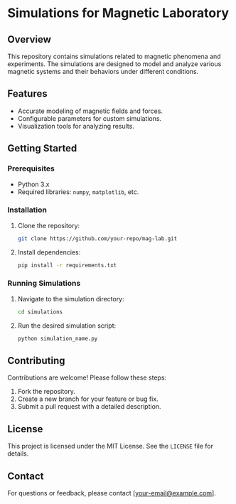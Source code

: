 # Simulations for Magnetic Laboratory

## Overview
This repository contains simulations related to magnetic phenomena and experiments. The simulations are designed to model and analyze various magnetic systems and their behaviors under different conditions.

## Features
- Accurate modeling of magnetic fields and forces.
- Configurable parameters for custom simulations.
- Visualization tools for analyzing results.

## Getting Started
### Prerequisites
- Python 3.x
- Required libraries: `numpy`, `matplotlib`, etc.

### Installation
1. Clone the repository:
   ```bash
   git clone https://github.com/your-repo/mag-lab.git
   ```
2. Install dependencies:
   ```bash
   pip install -r requirements.txt
   ```

### Running Simulations
1. Navigate to the simulation directory:
   ```bash
   cd simulations
   ```
2. Run the desired simulation script:
   ```bash
   python simulation_name.py
   ```

## Contributing
Contributions are welcome! Please follow these steps:
1. Fork the repository.
2. Create a new branch for your feature or bug fix.
3. Submit a pull request with a detailed description.

## License
This project is licensed under the MIT License. See the `LICENSE` file for details.

## Contact
For questions or feedback, please contact [your-email@example.com].
